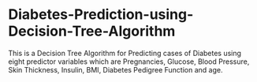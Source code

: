 # Diabetes-Prediction-using-Decision-Tree-Algorithm
This is a Decision Tree Algorithm for Predicting cases of Diabetes using eight predictor variables which are Pregnancies, Glucose, Blood Pressure, Skin Thickness, Insulin, BMI, 
Diabetes Pedigree Function and age.
